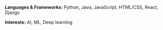 <p><b>Languages & Frameworks:</b> Python, Java, JavaScript, HTML/CSS, React, Django</p>
<p><b>Interests:</b> AI, ML, Deep learning</p>
